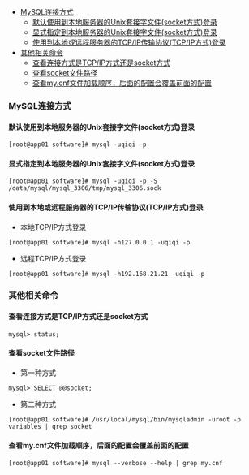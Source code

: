- [MySQL连接方式](#mysql连接方式)
  - [默认使用到本地服务器的Unix套接字文件(socket方式)登录](#默认使用到本地服务器的unix套接字文件socket方式登录)
  - [显式指定到本地服务器的Unix套接字文件(socket方式)登录](#显式指定到本地服务器的unix套接字文件socket方式登录)
  - [使用到本地或远程服务器的TCP/IP传输协议(TCP/IP方式)登录](#使用到本地或远程服务器的tcpip传输协议tcpip方式登录)
- [其他相关命令](#其他相关命令)
  - [查看连接方式是TCP/IP方式还是socket方式](#查看连接方式是tcpip方式还是socket方式)
  - [查看socket文件路径](#查看socket文件路径)
  - [查看my.cnf文件加载顺序，后面的配置会覆盖前面的配置](#查看mycnf文件加载顺序后面的配置会覆盖前面的配置)

### MySQL连接方式

#### 默认使用到本地服务器的Unix套接字文件(socket方式)登录

```shell
[root@app01 software]# mysql -uqiqi -p
```

#### 显式指定到本地服务器的Unix套接字文件(socket方式)登录

```shell
[root@app01 software]# mysql -uqiqi -p -S /data/mysql/mysql_3306/tmp/mysql_3306.sock
```

#### 使用到本地或远程服务器的TCP/IP传输协议(TCP/IP方式)登录

* 本地TCP/IP方式登录

```shell
[root@app01 software]# mysql -h127.0.0.1 -uqiqi -p
```

* 远程TCP/IP方式登录

```shell
[root@app01 software]# mysql -h192.168.21.21 -uqiqi -p
```

### 其他相关命令

#### 查看连接方式是TCP/IP方式还是socket方式

```mysql
mysql> status;
```

#### 查看socket文件路径

* 第一种方式

```mysql
mysql> SELECT @@socket;
```

* 第二种方式

```shell
[root@app01 software]# /usr/local/mysql/bin/mysqladmin -uroot -p variables | grep socket
```

#### 查看my.cnf文件加载顺序，后面的配置会覆盖前面的配置

```shell
[root@app01 software]# mysql --verbose --help | grep my.cnf
```
